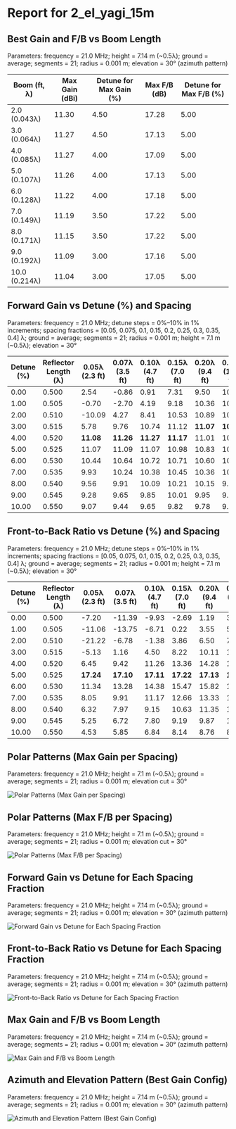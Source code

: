 # Report for 2_el_yagi_15m

## Best Gain and F/B vs Boom Length

Parameters: frequency = 21.0 MHz; height = 7.14 m (~0.5λ); ground = average; segments = 21; radius = 0.001 m; elevation = 30° (azimuth pattern)

| Boom (ft, λ) | Max Gain (dBi) | Detune for Max Gain (%) | Max F/B (dB) | Detune for Max F/B (%) |
| --- | --- | --- | --- | --- |
| 2.0 (0.043λ) | 11.30 | 4.50 | 17.28 | 5.00 |
| 3.0 (0.064λ) | 11.27 | 4.50 | 17.13 | 5.00 |
| 4.0 (0.085λ) | 11.27 | 4.00 | 17.09 | 5.00 |
| 5.0 (0.107λ) | 11.26 | 4.00 | 17.13 | 5.00 |
| 6.0 (0.128λ) | 11.22 | 4.00 | 17.18 | 5.00 |
| 7.0 (0.149λ) | 11.19 | 3.50 | 17.22 | 5.00 |
| 8.0 (0.171λ) | 11.15 | 3.50 | 17.22 | 5.00 |
| 9.0 (0.192λ) | 11.09 | 3.00 | 17.16 | 5.00 |
| 10.0 (0.214λ) | 11.04 | 3.00 | 17.05 | 5.00 |

## Forward Gain vs Detune (%) and Spacing

Parameters: frequency = 21.0 MHz; detune steps = 0%–10% in 1% increments; spacing fractions = [0.05, 0.075, 0.1, 0.15, 0.2, 0.25, 0.3, 0.35, 0.4] λ; ground = average; segments = 21; radius = 0.001 m; height = 7.1 m (~0.5λ); elevation = 30°

| Detune (%) | Reflector Length (λ) | 0.05λ (2.3 ft) | 0.07λ (3.5 ft) | 0.10λ (4.7 ft) | 0.15λ (7.0 ft) | 0.20λ (9.4 ft) | 0.25λ (11.7 ft) | 0.30λ (14.1 ft) | 0.35λ (16.4 ft) | 0.40λ (18.7 ft) |
| --- | --- | --- | --- | --- | --- | --- | --- | --- | --- | --- |
| 0.00 | 0.500 | 2.54 | -0.86 | 0.91 | 7.31 | 9.50 | 10.18 | 10.33 | 10.21 | 9.89 |
| 1.00 | 0.505 | -0.70 | -2.70 | 4.19 | 9.18 | 10.36 | 10.62 | 10.57 | 10.34 | **9.94** |
| 2.00 | 0.510 | -10.09 | 4.27 | 8.41 | 10.53 | 10.89 | 10.86 | **10.68** | **10.36** | 9.89 |
| 3.00 | 0.515 | 5.78 | 9.76 | 10.74 | 11.12 | **11.07** | **10.91** | 10.64 | 10.27 | 9.72 |
| 4.00 | 0.520 | **11.08** | **11.26** | **11.27** | **11.17** | 11.01 | 10.80 | 10.50 | 10.07 | 9.45 |
| 5.00 | 0.525 | 11.07 | 11.09 | 11.07 | 10.98 | 10.83 | 10.60 | 10.28 | 9.81 | 9.11 |
| 6.00 | 0.530 | 10.44 | 10.64 | 10.72 | 10.71 | 10.60 | 10.38 | 10.04 | 9.52 | 8.74 |
| 7.00 | 0.535 | 9.93 | 10.24 | 10.38 | 10.45 | 10.36 | 10.15 | 9.79 | 9.23 | 8.37 |
| 8.00 | 0.540 | 9.56 | 9.91 | 10.09 | 10.21 | 10.15 | 9.93 | 9.55 | 8.96 | 8.04 |
| 9.00 | 0.545 | 9.28 | 9.65 | 9.85 | 10.01 | 9.95 | 9.73 | 9.34 | 8.72 | 7.76 |
| 10.00 | 0.550 | 9.07 | 9.44 | 9.65 | 9.82 | 9.78 | 9.56 | 9.16 | 8.51 | 7.52 |

## Front-to-Back Ratio vs Detune (%) and Spacing

Parameters: frequency = 21.0 MHz; detune steps = 0%–10% in 1% increments; spacing fractions = [0.05, 0.075, 0.1, 0.15, 0.2, 0.25, 0.3, 0.35, 0.4] λ; ground = average; segments = 21; radius = 0.001 m; height = 7.1 m (~0.5λ); elevation = 30°

| Detune (%) | Reflector Length (λ) | 0.05λ (2.3 ft) | 0.07λ (3.5 ft) | 0.10λ (4.7 ft) | 0.15λ (7.0 ft) | 0.20λ (9.4 ft) | 0.25λ (11.7 ft) | 0.30λ (14.1 ft) | 0.35λ (16.4 ft) | 0.40λ (18.7 ft) |
| --- | --- | --- | --- | --- | --- | --- | --- | --- | --- | --- |
| 0.00 | 0.500 | -7.20 | -11.39 | -9.93 | -2.69 | 1.19 | 3.38 | 4.58 | 5.08 | 4.99 |
| 1.00 | 0.505 | -11.06 | -13.75 | -6.71 | 0.22 | 3.55 | 5.38 | 6.31 | 6.56 | 6.23 |
| 2.00 | 0.510 | -21.22 | -6.78 | -1.38 | 3.86 | 6.50 | 7.90 | 8.48 | 8.43 | 7.81 |
| 3.00 | 0.515 | -5.13 | 1.16 | 4.50 | 8.22 | 10.11 | 10.99 | 11.15 | 10.71 | 9.71 |
| 4.00 | 0.520 | 6.45 | 9.42 | 11.26 | 13.36 | 14.28 | 14.47 | 14.07 | 13.15 | 11.69 |
| 5.00 | 0.525 | **17.24** | **17.10** | **17.11** | **17.22** | **17.13** | **16.70** | **15.87** | **14.59** | **12.79** |
| 6.00 | 0.530 | 11.34 | 13.28 | 14.38 | 15.47 | 15.82 | 15.67 | 15.02 | 13.86 | 12.09 |
| 7.00 | 0.535 | 8.05 | 9.91 | 11.17 | 12.66 | 13.33 | 13.42 | 12.98 | 11.98 | 10.35 |
| 8.00 | 0.540 | 6.32 | 7.97 | 9.15 | 10.63 | 11.35 | 11.49 | 11.10 | 10.16 | 8.58 |
| 9.00 | 0.545 | 5.25 | 6.72 | 7.80 | 9.19 | 9.87 | 10.00 | 9.60 | 8.67 | 7.11 |
| 10.00 | 0.550 | 4.53 | 5.85 | 6.84 | 8.14 | 8.76 | 8.85 | 8.43 | 7.48 | 5.93 |

## Polar Patterns (Max Gain per Spacing)

Parameters: frequency = 21.0 MHz; height = 7.1 m (~0.5λ); ground = average; segments = 21; radius = 0.001 m; elevation cut = 30°

![Polar Patterns (Max Gain per Spacing)](spacing_subset_polar_gain.png)

## Polar Patterns (Max F/B per Spacing)

Parameters: frequency = 21.0 MHz; height = 7.1 m (~0.5λ); ground = average; segments = 21; radius = 0.001 m; elevation cut = 30°

![Polar Patterns (Max F/B per Spacing)](spacing_subset_polar_fb.png)

## Forward Gain vs Detune for Each Spacing Fraction

Parameters: frequency = 21.0 MHz; height = 7.14 m (~0.5λ); ground = average; segments = 21; radius = 0.001 m; elevation = 30° (azimuth pattern)

![Forward Gain vs Detune for Each Spacing Fraction](gain_vs_detune.png)

## Front-to-Back Ratio vs Detune for Each Spacing Fraction

Parameters: frequency = 21.0 MHz; height = 7.14 m (~0.5λ); ground = average; segments = 21; radius = 0.001 m; elevation = 30° (azimuth pattern)

![Front-to-Back Ratio vs Detune for Each Spacing Fraction](fb_vs_detune.png)

## Max Gain and F/B vs Boom Length

Parameters: frequency = 21.0 MHz; height = 7.14 m (~0.5λ); ground = average; segments = 21; radius = 0.001 m; elevation = 30° (azimuth pattern)

![Max Gain and F/B vs Boom Length](max_gain_fb_vs_boom.png)

## Azimuth and Elevation Pattern (Best Gain Config)

Parameters: frequency = 21.0 MHz; height = 7.14 m (~0.5λ); ground = average; segments = 21; radius = 0.001 m; elevation = 30° (azimuth pattern)

![Azimuth and Elevation Pattern (Best Gain Config)](pattern_best_gain.png)
